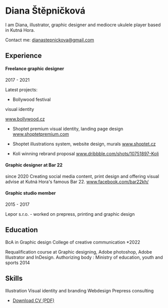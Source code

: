 <!-- Use Markdown for headings, paragraphs, lists, etc. to add structural meaning to your content. -->

# Diana Štěpničková

I am Diana, illustrator, graphic designer and mediocre ukulele player based in Kutná Hora.

Contact me: dianastepnickova@gmail.com



## Experience

#### Freelance graphic designer
2017 - 2021

Latest projects:

- Bollywood festival

visual identity

www.bollywood.cz

- Shoptet premium
  visual identity, landing page design
  www.shoptetpremium.com

- Shoptet 
   illustrations system, website design, murals
   www.shoptet.cz

- Koli
  winning rebrand proposal
  www.dribbble.com/shots/10751897-Koli  

   
#### Graphic designer at Bar 22
since 2020
Creating social media content, print design and offering visual advise at Kutná Hora's famous Bar 22.
www.facebook.com/bar22kh/


#### Graphic studio member
2015 - 2017

Lepor s.r.o. - worked on prepress, printing and graphic design




## Education

BcA in Graphic design
College of creative communication 
*2022

Requalification course at Graphic designing, Adobe photoshop, Adobe Illustrator and InDesign.
Authorizing body : Ministry of education, youth and sports
2014


<!-- Higher education, not high school unless it's a speciality/vocational school worth mentioning. -->

## Skills

Illustration
Visual identity and branding
Webdesign
Prepress consulting

<!-- Not just software, please! See Caroline Win’s skills section: https://www.carolinewin.com/resume -->

- [Download CV (PDF)](pdf/cv-2021-11-jgagne.pdf) <!-- At the top or bottom? -->

